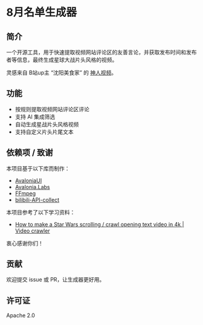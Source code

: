 # 8月名单生成器

## 简介
一个开源工具，用于快速提取视频网站评论区的友善言论，并获取发布时间和发布者等信息，最终生成星球大战片头风格的视频。

灵感来自 B站up主 “沈阳美食家” 的 [神人视频](https://www.bilibili.com/video/BV1c1a3zPEH1/)。

## 功能

* 按规则提取视频网站评论区评论
* 支持 AI 集成筛选
* 自动生成星战片头风格视频
* 支持自定义片头片尾文本

## 依赖项 / 致谢
本项目基于以下库而制作：
- [AvaloniaUI](https://avaloniaui.net/)
- [Avalonia.Labs](https://github.com/AvaloniaUI/Avalonia.Labs)
- [FFmpeg](https://github.com/FFmpeg/FFmpeg)
- [bilibili-API-collect](https://github.com/SocialSisterYi/bilibili-API-collect)

本项目参考了以下学习资料：
- [How to make a Star Wars scrolling / crawl opening text video in 4k | Video crawler](https://www.youtube.com/watch?v=ee-p815fLYM&ab_channel=TheFFMPEGguy)

衷心感谢你们！

## 贡献
欢迎提交 issue 或 PR，让生成器更好用。

## 许可证
Apache 2.0